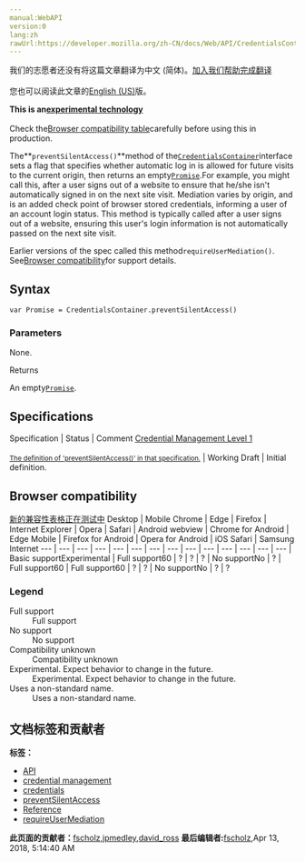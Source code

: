 ```yaml
---
manual:WebAPI
version:0
lang:zh
rawUrl:https://developer.mozilla.org/zh-CN/docs/Web/API/CredentialsContainer/preventSilentAccess
---
```




<bdi>我们的志愿者还没有将这篇文章翻译为<bdi>中文 (简体)</bdi>。[加入我们帮助完成翻译](%24007 "")<br></br>您也可以阅读此文章的[English (US)](%24008 "")版。</bdi>






**This is an[experimental technology](%3404 "")**<br></br>Check the[Browser compatibility table](%24009 "")carefully before using this in production.




The**`preventSilentAccess()`**method of the[`CredentialsContainer`](%23994 "The CredentialsContainer interface of the the Credential Management API exposes methods to request credentials and notify the user agent when events such as successful sign in or sign out happen. This interface is accessible from Navigator.credentials.")interface sets a flag that specifies whether automatic log in is allowed for future visits to the current origin, then returns an empty[`Promise`](%4237 "The Promise object represents the eventual completion (or failure) of an asynchronous operation, and its resulting value.").For example, you might call this, after a user signs out of a website to ensure that he/she isn&#39;t automatically signed in on the next site visit. Mediation varies by origin, and is an added check point of browser stored credentials, informing a user of an account login status. This method is typically called after a user signs out of a website, ensuring this user&#39;s login information is not automatically passed on the next site visit.



Earlier versions of the spec called this method`requireUserMediation()`. See[Browser compatibility](%24010 "")for support details.


## Syntax<a name="Syntax"></a>

```
var Promise = CredentialsContainer.preventSilentAccess()
```

### Parameters<a name="Parameters"></a>


None.



Returns



An empty[`Promise`](%4237 "The Promise object represents the eventual completion (or failure) of an asynchronous operation, and its resulting value.").


## Specifications<a name="Specifications"></a>
Specification | Status | Comment 
[Credential Management Level 1<br></br><small>The definition of &#39;preventSilentAccess()&#39; in that specification.</small>](%24011 "") | Working Draft | Initial definition. 


## Browser compatibility<a name="Browser_compatibility"></a>
[新的兼容性表格正在测试中<i></i>](%3360 "")
<abbr>Desktop<i></i></abbr> | <abbr>Mobile<i></i></abbr> 
<abbr>Chrome<i></i></abbr> | <abbr>Edge<i></i></abbr> | <abbr>Firefox<i></i></abbr> | <abbr>Internet Explorer<i></i></abbr> | <abbr>Opera<i></i></abbr> | <abbr>Safari<i></i></abbr> | <abbr>Android webview<i></i></abbr> | <abbr>Chrome for Android<i></i></abbr> | <abbr>Edge Mobile<i></i></abbr> | <abbr>Firefox for Android<i></i></abbr> | <abbr>Opera for Android<i></i></abbr> | <abbr>iOS Safari<i></i></abbr> | <abbr>Samsung Internet<i></i></abbr> 
 ---  |  ---  |  ---  |  ---  |  ---  |  ---  |  ---  |  ---  |  ---  |  ---  |  ---  |  ---  |  ---  |  ---  | 
Basic support<abbr>Experimental<i></i></abbr> | <abbr>Full support</abbr>60 | <abbr>?</abbr> | <abbr>?</abbr> | <abbr>?</abbr> | <abbr>No support</abbr>No | <abbr>?</abbr> | <abbr>Full support</abbr>60 | <abbr>Full support</abbr>60 | <abbr>?</abbr> | <abbr>?</abbr> | <abbr>No support</abbr>No | <abbr>?</abbr> | <abbr>?</abbr> 


### Legend<a name="Legend"></a>
<dl><dt id=''><abbr>Full support</abbr></dt><dd>Full support</dd><dt id=''><abbr>No support</abbr></dt><dd>No support</dd><dt id=''><abbr>Compatibility unknown</abbr></dt><dd>Compatibility unknown</dd><dt id=''><abbr>Experimental. Expect behavior to change in the future.<i></i></abbr></dt><dd>Experimental. Expect behavior to change in the future.</dd><dt id=''><abbr>Uses a non-standard name.<i></i></abbr></dt><dd>Uses a non-standard name.</dd></dl>




## 文档标签和贡献者
**标签：**
* [API](%50 "")
* [credential management](%5124 "")
* [credentials](%5125 "")
* [preventSilentAccess](%24012 "")
* [Reference](%3381 "")
* [requireUserMediation](%24013 "")

**此页面的贡献者：**[fscholz](%60 ""),[jpmedley](%3413 ""),[david_ross](%3412 "")
**最后编辑者:**[fscholz](%60 ""),<time>Apr 13, 2018, 5:14:40 AM</time>


